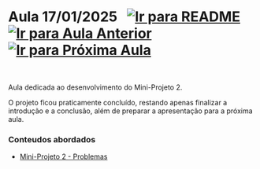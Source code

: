 # Aula 17/01/2025 &nbsp; [![Ir para README](https://img.shields.io/badge/Indice-Verde?style=for-the-badge)](../README.md#indice) &nbsp; [![Ir para Aula Anterior](https://img.shields.io/badge/Anterior-Aula%2013-007ACC?style=for-the-badge)](../aulas/10-01-2025.md) [![Ir para Próxima Aula](https://img.shields.io/badge/Próxima-Aula%2015-007ACC?style=for-the-badge)](../aulas/24-01-2025.md)

<br>

<p>
  
Aula dedicada ao desenvolvimento do Mini-Projeto 2.

</p>

<p> 

O projeto ficou praticamente concluído, restando apenas finalizar a introdução e a conclusão, além de preparar a apresentação para a próxima aula.

</p>

### Conteudos abordados

- [Mini-Projeto 2 - Problemas](../fichas/mini-projeto2/problemas.md)
